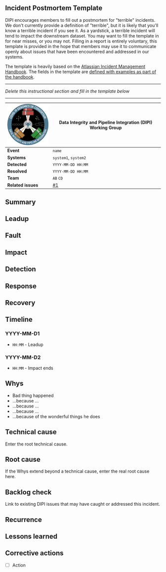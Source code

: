 ## Incident Postmortem Template

DIPI encourages members to fill out a postmortem for "terrible" incidents.
We don't currently provide a definition of "terrible", but it is likely that you'll know a terrible incident if you see it.
As a yardstick, a terrible incident will tend to impact the downstream dataset. You may want to fill the template in for near misses, or you may not.
Filling in a report is entirely voluntary, this template is provided in the hope that members may use it to communicate openly about issues that have been encountered and addressed in our systems.

The template is heavily based on the [Atlassian Incident Management Handbook](https://www.atlassian.com/incident-management/handbook/).
The fields in the template are [defined with examples as part of the handbook](https://www.atlassian.com/incident-management/handbook/postmortems#postmortem-issue-fields).

***
*Delete this instructional section and fill in the template below*
***

| <img src="/assets/dipi.png" alt="DIPI Badge" width="150">      | Data Integrity and Pipeline Integration (DIPI) Working Group |
| -------------- | ----------------- |
| **Event**      | `name`  |
| **Systems**    | `system1`, `system2` |
| **Detected**   | `YYYY-MM-DD HH:MM`|
| **Resolved**   | `YYYY-MM-DD HH:MM`|
| **Team**       | `AB` `CD`         |
| **Related issues** | [#1](https://github.com/COG-UK/dipi-group/issues/1) |

## Summary

## Leadup

## Fault

## Impact

## Detection

## Response

## Recovery

## Timeline

### YYYY-MM-D1
* `HH:MM` - Leadup
 
### YYYY-MM-D2
* `HH:MM` - Impact ends

## Whys

* Bad thing happened
* ...because ...
* ...because ...
* ...because ...
* ...because of the wonderful things he does

## Technical cause

Enter the root technical cause.

## Root cause

If the Whys extend beyond a technical cause, enter the real root cause here.

## Backlog check

Link to existing DIPI issues that may have caught or addressed this incident.

## Recurrence

## Lessons learned

## Corrective actions

* [ ] Action
